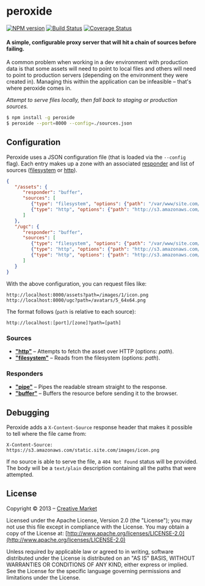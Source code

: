 # peroxide
[![NPM version](https://badge.fury.io/js/peroxide.png)](http://badge.fury.io/js/sifter)
[![Build Status](https://travis-ci.org/creativemarket/peroxide.png?branch=master)](https://travis-ci.org/creativemarket/peroxide)
[![Coverage Status](https://coveralls.io/repos/creativemarket/peroxide/badge.png)](https://coveralls.io/r/creativemarket/peroxide)

#### A simple, configurable proxy server that will hit a chain of sources before failing.

A common problem when working in a dev environment with production data is that some assets will need to point to local files and others will need to point to production servers (depending on the environment they were created in). Managing this within the application can be infeasible – that's where peroxide comes in.

*Attempt to serve files locally, then fall back to staging or production sources.*

```sh
$ npm install -g peroxide
$ peroxide --port=8000 --config=./sources.json
```

## Configuration

Peroxide uses a JSON configuration file (that is loaded via the `--config` flag). Each entry makes up a zone with an associated [responder](#responders) and list of sources ([filesystem](#sources) or [http](#sources)).

```json
{
   "/assets": {
      "responder": "buffer",
      "sources": [
         {"type": "filesystem", "options": {"path": "/var/www/site.com/public/"}},
         {"type": "http", "options": {"path": "http://s3.amazonaws.com/static.site.com"}}
      ]
   },
   "/ugc": {
      "responder": "buffer",
      "sources": [
         {"type": "filesystem", "options": {"path": "/var/www/site.com/public/ugc"}},
         {"type": "http", "options": {"path": "http://s3.amazonaws.com/dev-ugc.site.com"}},
         {"type": "http", "options": {"path": "http://s3.amazonaws.com/ugc.site.com"}}
      ]
   }
}
```

With the above configuration, you can request files like:

```
http://localhost:8000/assets?path=/images/1/icon.png
http://localhost:8000/ugc?path=/avatars/5_64x64.png
```

The format follows (`path` is relative to each source):
```
http://localhost:[port]/[zone]?path=[path]
```

### Sources
- [**"http"**](lib/sources/http.js) – Attempts to fetch the asset over HTTP (options: *path*).
- [**"filesystem"**](lib/sources/filesystem.js) – Reads from the filesystem (options: *path*).

### Responders
- [**"pipe"**](lib/responders/pipe.js) – Pipes the readable stream straight to the response.
- [**"buffer"**](lib/responders/buffer.js) – Buffers the resource before sending it to the browser.

## Debugging

Peroxide adds a `X-Content-Source` response header that makes it possible to tell where the file came from:

```
X-Content-Source: https://s3.amazonaws.com/static.site.com/images/icon.png
```

If no source is able to serve the file, a `404 Not Found` status will be provided. The body will be a `text/plain` description containing all the paths that were attempted.

## License

Copyright &copy; 2013 – [Creative Market](https://creativemarket.com)

Licensed under the Apache License, Version 2.0 (the "License"); you may not use this file except in compliance with the License. You may obtain a copy of the License at: [http://www.apache.org/licenses/LICENSE-2.0](http://www.apache.org/licenses/LICENSE-2.0)

Unless required by applicable law or agreed to in writing, software distributed under the License is distributed on an "AS IS" BASIS, WITHOUT WARRANTIES OR CONDITIONS OF ANY KIND, either express or implied. See the License for the specific language governing permissions and limitations under the License.